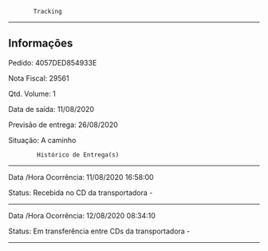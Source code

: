            Tracking 
-------------------------------------------------------------
Informações
-------------------------------------------------------------
Pedido: 4057DED854933E 

Nota Fiscal: 29561

Qtd. Volume: 1

Data de saída: 11/08/2020

Previsão de entrega: 26/08/2020  

Situação: A caminho

            Histórico de Entrega(s)
-------------------------------------------------------------
Data /Hora Ocorrência: 11/08/2020 16:58:00

Status: Recebida no CD da transportadora -

-------------------------------------------------------------
Data /Hora Ocorrência: 12/08/2020 08:34:10

Status: Em transferência entre CDs da transportadora -

-------------------------------------------------------------
